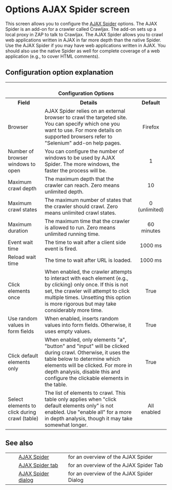 # Options AJAX Spider screen #

This screen allows you to configure the [AJAX Spider][] options. The AJAX Spider is an add-on for a crawler called Crawljax. The add-on sets up a local proxy in ZAP to talk to Crawljax. The AJAX Spider allows you to crawl web applications written in AJAX in far more depth than the native Spider. Use the AJAX Spider if you may have web applications written in AJAX. You should also use the native Spider as well for complete coverage of a web application (e.g., to cover HTML comments).



## Configuration option explanation ##


<table> 
 <tbody>
  <tr> 
   <th colspan="3"><br />Configuration Options</th> 
  </tr> 
  <tr> 
   <th>Field</th> 
   <th>Details</th> 
   <th>Default</th> 
  </tr> 
  <tr> 
   <td>Browser</td> 
   <td>AJAX Spider relies on an external browser to crawl the targeted site. You can specify which one you want to use. For more details on supported browsers refer to &quot;Selenium&quot; add-on help pages.</td> 
   <td align="center">Firefox</td> 
  </tr> 
  <tr> 
   <td>Number of browser windows to open</td> 
   <td>You can configure the number of windows to be used by AJAX Spider. The more windows, the faster the process will be.</td> 
   <td align="center">1</td> 
  </tr> 
  <tr> 
   <td>Maximum crawl depth</td> 
   <td>The maximum depth that the crawler can reach. Zero means unlimited depth.</td> 
   <td align="center">10</td> 
  </tr> 
  <tr> 
   <td>Maximum crawl states</td> 
   <td>The maximum number of states that the crawler should crawl. Zero means unlimited crawl states. </td> 
   <td align="center"> 0 (unlimited)</td> 
  </tr> 
  <tr> 
   <td>Maximum duration</td> 
   <td>The maximum time that the crawler is allowed to run. Zero means unlimited running time.</td> 
   <td align="center">60 minutes</td> 
  </tr> 
  <tr> 
   <td>Event wait time</td> 
   <td>The time to wait after a client side event is fired.</td> 
   <td align="center">1000 ms</td> 
  </tr> 
  <tr> 
   <td>Reload wait time</td> 
   <td>The time to wait after URL is loaded.</td> 
   <td align="center">1000 ms</td> 
  </tr> 
  <tr> 
   <td>Click elements once</td> 
   <td>When enabled, the crawler attempts to interact with each element (e.g., by clicking) only once. If this is not set, the crawler will attempt to click multiple times. Unsetting this option is more rigorous but may take considerably more time.</td> 
   <td align="center">True</td> 
  </tr> 
  <tr> 
   <td>Use random values in form fields</td> 
   <td>When enabled, inserts random values into form fields. Otherwise, it uses empty values.</td> 
   <td align="center">True</td> 
  </tr> 
  <tr> 
   <td>Click default elements only</td> 
   <td>When enabled, only elements &quot;a&quot;, &quot;button&quot; and &quot;input&quot; will be clicked during crawl. Otherwise, it uses the table below to determine which elements will be clicked. For more in depth analysis, disable this and configure the clickable elements in the table.</td> 
   <td align="center">True</td> 
  </tr> 
  <tr> 
   <td>Select elements to click during crawl (table)</td> 
   <td>The list of elements to crawl. This table only applies when &quot;click default elements only&quot; is not enabled. Use &quot;enable all&quot; for a more in depth analysis, though it may take somewhat longer.</td> 
   <td align="center">All enabled</td> 
  </tr> 
 </tbody>
</table>

## See also ##

<table> 
 <tbody>
  <tr> 
   <td>&nbsp;&nbsp;&nbsp;&nbsp;</td> 
   <td><a href="HelpAddonsSpiderAjaxConcepts" rel="nofollow">AJAX Spider</a></td> 
   <td>for an overview of the AJAX Spider</td> 
  </tr> 
  <tr> 
   <td>&nbsp;&nbsp;&nbsp;&nbsp;</td> 
   <td><a href="HelpAddonsSpiderAjaxTab" rel="nofollow">AJAX Spider tab</a></td> 
   <td>for an overview of the AJAX Spider Tab</td> 
  </tr> 
  <tr> 
   <td>&nbsp;&nbsp;&nbsp;&nbsp;</td> 
   <td><a href="HelpAddonsSpiderAjaxScandialog" rel="nofollow">AJAX Spider dialog</a></td> 
   <td>for an overview of the AJAX Spider Dialog</td> 
  </tr> 
 </tbody>
</table>


[AJAX Spider]: HelpAddonsSpiderAjaxConcepts